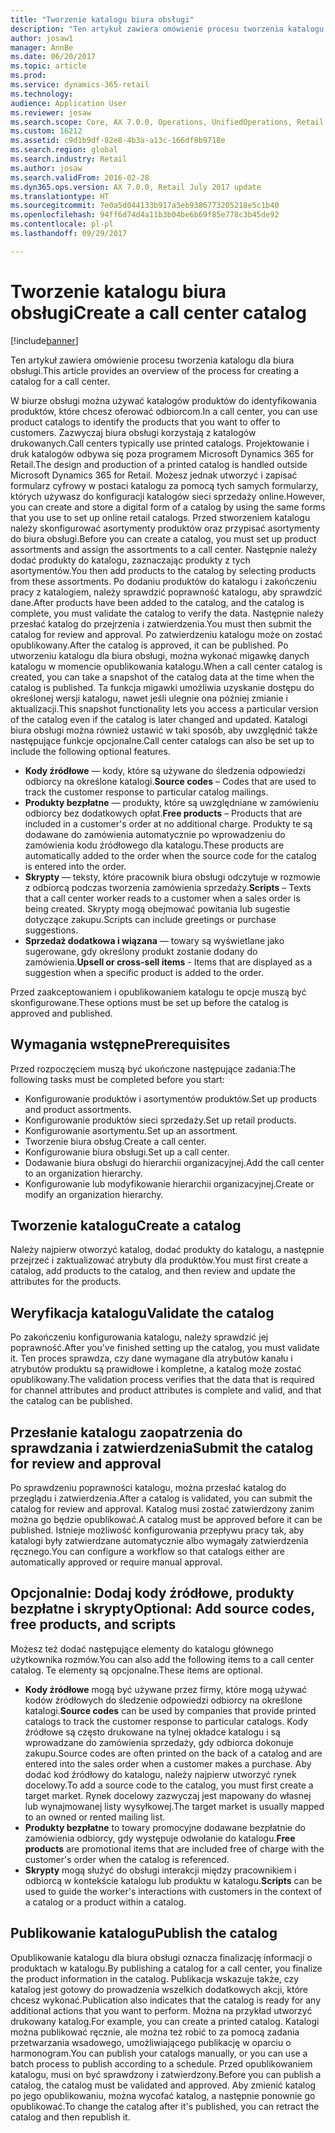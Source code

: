 ```yaml
---
title: "Tworzenie katalogu biura obsługi"
description: "Ten artykuł zawiera omówienie procesu tworzenia katalogu dla biura obsługi."
author: josaw1
manager: AnnBe
ms.date: 06/20/2017
ms.topic: article
ms.prod: 
ms.service: dynamics-365-retail
ms.technology: 
audience: Application User
ms.reviewer: josaw
ms.search.scope: Core, AX 7.0.0, Operations, UnifiedOperations, Retail
ms.custom: 16212
ms.assetid: c9d1b9df-82e8-4b3a-a13c-166df8b9718e
ms.search.region: global
ms.search.industry: Retail
ms.author: josaw
ms.search.validFrom: 2016-02-28
ms.dyn365.ops.version: AX 7.0.0, Retail July 2017 update
ms.translationtype: HT
ms.sourcegitcommit: 7e0a5d044133b917a3eb9386773205218e5c1b40
ms.openlocfilehash: 94ff6d74d4a11b3b04be6b69f85e778c3b45de92
ms.contentlocale: pl-pl
ms.lasthandoff: 09/29/2017

---
```


# <a name="create-a-call-center-catalog"></a><span data-ttu-id="84371-103">Tworzenie katalogu biura obsługi</span><span class="sxs-lookup"><span data-stu-id="84371-103">Create a call center catalog</span></span>

[!include[banner](includes/banner.md)]


<span data-ttu-id="84371-104">Ten artykuł zawiera omówienie procesu tworzenia katalogu dla biura obsługi.</span><span class="sxs-lookup"><span data-stu-id="84371-104">This article provides an overview of the process for creating a catalog for a call center.</span></span> 

<span data-ttu-id="84371-105">W biurze obsługi można używać katalogów produktów do identyfikowania produktów, które chcesz oferować odbiorcom.</span><span class="sxs-lookup"><span data-stu-id="84371-105">In a call center, you can use product catalogs to identify the products that you want to offer to customers.</span></span> <span data-ttu-id="84371-106">Zazwyczaj biura obsługi korzystają z katalogów drukowanych.</span><span class="sxs-lookup"><span data-stu-id="84371-106">Call centers typically use printed catalogs.</span></span> <span data-ttu-id="84371-107">Projektowanie i druk katalogów odbywa się poza programem Microsoft Dynamics 365 for Retail.</span><span class="sxs-lookup"><span data-stu-id="84371-107">The design and production of a printed catalog is handled outside Microsoft Dynamics 365 for Retail.</span></span> <span data-ttu-id="84371-108">Możesz jednak utworzyć i zapisać formularz cyfrowy w postaci katalogu za pomocą tych samych formularzy, których używasz do konfiguracji katalogów sieci sprzedaży online.</span><span class="sxs-lookup"><span data-stu-id="84371-108">However, you can create and store a digital form of a catalog by using the same forms that you use to set up online retail catalogs.</span></span> <span data-ttu-id="84371-109">Przed stworzeniem katalogu należy skonfigurować asortymenty produktów oraz przypisać asortymenty do biura obsługi.</span><span class="sxs-lookup"><span data-stu-id="84371-109">Before you can create a catalog, you must set up product assortments and assign the assortments to a call center.</span></span> <span data-ttu-id="84371-110">Następnie należy dodać produkty do katalogu, zaznaczając produkty z tych asortymentów.</span><span class="sxs-lookup"><span data-stu-id="84371-110">You then add products to the catalog by selecting products from these assortments.</span></span> <span data-ttu-id="84371-111">Po dodaniu produktów do katalogu i zakończeniu pracy z katalogiem, należy sprawdzić poprawność katalogu, aby sprawdzić dane.</span><span class="sxs-lookup"><span data-stu-id="84371-111">After products have been added to the catalog, and the catalog is complete, you must validate the catalog to verify the data.</span></span> <span data-ttu-id="84371-112">Następnie należy przesłać katalog do przejrzenia i zatwierdzenia.</span><span class="sxs-lookup"><span data-stu-id="84371-112">You must then submit the catalog for review and approval.</span></span> <span data-ttu-id="84371-113">Po zatwierdzeniu katalogu może on zostać opublikowany.</span><span class="sxs-lookup"><span data-stu-id="84371-113">After the catalog is approved, it can be published.</span></span> <span data-ttu-id="84371-114">Po utworzeniu katalogu dla biura obsługi, można wykonać migawkę danych katalogu w momencie opublikowania katalogu.</span><span class="sxs-lookup"><span data-stu-id="84371-114">When a call center catalog is created, you can take a snapshot of the catalog data at the time when the catalog is published.</span></span> <span data-ttu-id="84371-115">Ta funkcja migawki umożliwia uzyskanie dostępu do określonej wersji katalogu, nawet jeśli ulegnie ona później zmianie i aktualizacji.</span><span class="sxs-lookup"><span data-stu-id="84371-115">This snapshot functionality lets you access a particular version of the catalog even if the catalog is later changed and updated.</span></span> <span data-ttu-id="84371-116">Katalogi biura obsługi można również ustawić w taki sposób, aby uwzględnić także następujące funkcje opcjonalne.</span><span class="sxs-lookup"><span data-stu-id="84371-116">Call center catalogs can also be set up to include the following optional features.</span></span>

-   <span data-ttu-id="84371-117">**Kody źródłowe** — kody, które są używane do śledzenia odpowiedzi odbiorcy na określone katalogi.</span><span class="sxs-lookup"><span data-stu-id="84371-117">**Source codes** – Codes that are used to track the customer response to particular catalog mailings.</span></span>
-   <span data-ttu-id="84371-118">**Produkty bezpłatne** — produkty, które są uwzględniane w zamówieniu odbiorcy bez dodatkowych opłat.</span><span class="sxs-lookup"><span data-stu-id="84371-118">**Free products** – Products that are included in a customer's order at no additional charge.</span></span> <span data-ttu-id="84371-119">Produkty te są dodawane do zamówienia automatycznie po wprowadzeniu do zamówienia kodu źródłowego dla katalogu.</span><span class="sxs-lookup"><span data-stu-id="84371-119">These products are automatically added to the order when the source code for the catalog is entered into the order.</span></span>
-   <span data-ttu-id="84371-120">**Skrypty** — teksty, które pracownik biura obsługi odczytuje w rozmowie z odbiorcą podczas tworzenia zamówienia sprzedaży.</span><span class="sxs-lookup"><span data-stu-id="84371-120">**Scripts** – Texts that a call center worker reads to a customer when a sales order is being created.</span></span> <span data-ttu-id="84371-121">Skrypty mogą obejmować powitania lub sugestie dotyczące zakupu.</span><span class="sxs-lookup"><span data-stu-id="84371-121">Scripts can include greetings or purchase suggestions.</span></span>
-   <span data-ttu-id="84371-122">**Sprzedaż dodatkowa i wiązana** — towary są wyświetlane jako sugerowane, gdy określony produkt zostanie dodany do zamówienia.</span><span class="sxs-lookup"><span data-stu-id="84371-122">**Upsell or cross-sell items** - Items that are displayed as a suggestion when a specific product is added to the order.</span></span>

<span data-ttu-id="84371-123">Przed zaakceptowaniem i opublikowaniem katalogu te opcje muszą być skonfigurowane.</span><span class="sxs-lookup"><span data-stu-id="84371-123">These options must be set up before the catalog is approved and published.</span></span>

## <a name="prerequisites"></a><span data-ttu-id="84371-124">Wymagania wstępne</span><span class="sxs-lookup"><span data-stu-id="84371-124">Prerequisites</span></span>
<span data-ttu-id="84371-125">Przed rozpoczęciem muszą być ukończone następujące zadania:</span><span class="sxs-lookup"><span data-stu-id="84371-125">The following tasks must be completed before you start:</span></span>

-   <span data-ttu-id="84371-126">Konfigurowanie produktów i asortymentów produktów.</span><span class="sxs-lookup"><span data-stu-id="84371-126">Set up products and product assortments.</span></span>
-   <span data-ttu-id="84371-127">Konfigurowanie produktów sieci sprzedaży.</span><span class="sxs-lookup"><span data-stu-id="84371-127">Set up retail products.</span></span>
-   <span data-ttu-id="84371-128">Konfigurowanie asortymentu.</span><span class="sxs-lookup"><span data-stu-id="84371-128">Set up an assortment.</span></span>
-   <span data-ttu-id="84371-129">Tworzenie biura obsług.</span><span class="sxs-lookup"><span data-stu-id="84371-129">Create a call center.</span></span>
-   <span data-ttu-id="84371-130">Konfigurowanie biura obsługi.</span><span class="sxs-lookup"><span data-stu-id="84371-130">Set up a call center.</span></span>
-   <span data-ttu-id="84371-131">Dodawanie biura obsługi do hierarchii organizacyjnej.</span><span class="sxs-lookup"><span data-stu-id="84371-131">Add the call center to an organization hierarchy.</span></span>
-   <span data-ttu-id="84371-132">Konfigurowanie lub modyfikowanie hierarchii organizacyjnej.</span><span class="sxs-lookup"><span data-stu-id="84371-132">Create or modify an organization hierarchy.</span></span>

## <a name="create-a-catalog"></a><span data-ttu-id="84371-133">Tworzenie katalogu</span><span class="sxs-lookup"><span data-stu-id="84371-133">Create a catalog</span></span>
<span data-ttu-id="84371-134">Należy najpierw otworzyć katalog, dodać produkty do katalogu, a następnie przejrzeć i zaktualizować atrybuty dla produktów.</span><span class="sxs-lookup"><span data-stu-id="84371-134">You must first create a catalog, add products to the catalog, and then review and update the attributes for the products.</span></span>

## <a name="validate-the-catalog"></a><span data-ttu-id="84371-135">Weryfikacja katalogu</span><span class="sxs-lookup"><span data-stu-id="84371-135">Validate the catalog</span></span>
<span data-ttu-id="84371-136">Po zakończeniu konfigurowania katalogu, należy sprawdzić jej poprawność.</span><span class="sxs-lookup"><span data-stu-id="84371-136">After you've finished setting up the catalog, you must validate it.</span></span> <span data-ttu-id="84371-137">Ten proces sprawdza, czy dane wymagane dla atrybutów kanału i atrybutów produktu są prawidłowe i kompletne, a katalog może zostać opublikowany.</span><span class="sxs-lookup"><span data-stu-id="84371-137">The validation process verifies that the data that is required for channel attributes and product attributes is complete and valid, and that the catalog can be published.</span></span>

## <a name="submit-the-catalog-for-review-and-approval"></a><span data-ttu-id="84371-138">Przesłanie katalogu zaopatrzenia do sprawdzania i zatwierdzenia</span><span class="sxs-lookup"><span data-stu-id="84371-138">Submit the catalog for review and approval</span></span>
<span data-ttu-id="84371-139">Po sprawdzeniu poprawności katalogu, można przesłać katalog do przeglądu i zatwierdzenia.</span><span class="sxs-lookup"><span data-stu-id="84371-139">After a catalog is validated, you can submit the catalog for review and approval.</span></span> <span data-ttu-id="84371-140">Katalog musi zostać zatwierdzony zanim można go będzie opublikować.</span><span class="sxs-lookup"><span data-stu-id="84371-140">A catalog must be approved before it can be published.</span></span> <span data-ttu-id="84371-141">Istnieje możliwość konfigurowania przepływu pracy tak, aby katalogi były zatwierdzane automatycznie albo wymagały zatwierdzenia ręcznego.</span><span class="sxs-lookup"><span data-stu-id="84371-141">You can configure a workflow so that catalogs either are automatically approved or require manual approval.</span></span>

## <a name="optional-add-source-codes-free-products-and-scripts"></a><span data-ttu-id="84371-142">Opcjonalnie: Dodaj kody źródłowe, produkty bezpłatne i skrypty</span><span class="sxs-lookup"><span data-stu-id="84371-142">Optional: Add source codes, free products, and scripts</span></span>
<span data-ttu-id="84371-143">Możesz też dodać następujące elementy do katalogu głównego użytkownika rozmów.</span><span class="sxs-lookup"><span data-stu-id="84371-143">You can also add the following items to a call center catalog.</span></span> <span data-ttu-id="84371-144">Te elementy są opcjonalne.</span><span class="sxs-lookup"><span data-stu-id="84371-144">These items are optional.</span></span>

-   <span data-ttu-id="84371-145">**Kody źródłowe** mogą być używane przez firmy, które mogą używać kodów źródłowych do śledzenie odpowiedzi odbiorcy na określone katalogi.</span><span class="sxs-lookup"><span data-stu-id="84371-145">**Source codes** can be used by companies that provide printed catalogs to track the customer response to particular catalogs.</span></span> <span data-ttu-id="84371-146">Kody źródłowe są często drukowane na tylnej okładce katalogu i są wprowadzane do zamówienia sprzedaży, gdy odbiorca dokonuje zakupu.</span><span class="sxs-lookup"><span data-stu-id="84371-146">Source codes are often printed on the back of a catalog and are entered into the sales order when a customer makes a purchase.</span></span> <span data-ttu-id="84371-147">Aby dodać kod źródłowy do katalogu, należy najpierw utworzyć rynek docelowy.</span><span class="sxs-lookup"><span data-stu-id="84371-147">To add a source code to the catalog, you must first create a target market.</span></span> <span data-ttu-id="84371-148">Rynek docelowy zazwyczaj jest mapowany do własnej lub wynajmowanej listy wysyłkowej.</span><span class="sxs-lookup"><span data-stu-id="84371-148">The target market is usually mapped to an owned or rented mailing list.</span></span>
-   <span data-ttu-id="84371-149">**Produkty bezpłatne** to towary promocyjne dodawane bezpłatnie do zamówienia odbiorcy, gdy występuje odwołanie do katalogu.</span><span class="sxs-lookup"><span data-stu-id="84371-149">**Free products** are promotional items that are included free of charge with the customer's order when the catalog is referenced.</span></span>
-   <span data-ttu-id="84371-150">**Skrypty** mogą służyć do obsługi interakcji między pracownikiem i odbiorcą w kontekście katalogu lub produktu w katalogu.</span><span class="sxs-lookup"><span data-stu-id="84371-150">**Scripts** can be used to guide the worker's interactions with customers in the context of a catalog or a product within a catalog.</span></span>

## <a name="publish-the-catalog"></a><span data-ttu-id="84371-151">Publikowanie katalogu</span><span class="sxs-lookup"><span data-stu-id="84371-151">Publish the catalog</span></span>
<span data-ttu-id="84371-152">Opublikowanie katalogu dla biura obsługi oznacza finalizację informacji o produktach w katalogu.</span><span class="sxs-lookup"><span data-stu-id="84371-152">By publishing a catalog for a call center, you finalize the product information in the catalog.</span></span> <span data-ttu-id="84371-153">Publikacja wskazuje także, czy katalog jest gotowy do prowadzenia wszelkich dodatkowych akcji, które chcesz wykonać.</span><span class="sxs-lookup"><span data-stu-id="84371-153">Publication also indicates that the catalog is ready for any additional actions that you want to perform.</span></span> <span data-ttu-id="84371-154">Można na przykład utworzyć drukowany katalog.</span><span class="sxs-lookup"><span data-stu-id="84371-154">For example, you can create a printed catalog.</span></span> <span data-ttu-id="84371-155">Katalogi można publikować ręcznie, ale można też robić to za pomocą zadania przetwarzania wsadowego, umożliwiającego publikację w oparciu o harmonogram.</span><span class="sxs-lookup"><span data-stu-id="84371-155">You can publish your catalogs manually, or you can use a batch process to publish according to a schedule.</span></span> <span data-ttu-id="84371-156">Przed opublikowaniem katalogu, musi on być sprawdzony i zatwierdzony.</span><span class="sxs-lookup"><span data-stu-id="84371-156">Before you can publish a catalog, the catalog must be validated and approved.</span></span> <span data-ttu-id="84371-157">Aby zmienić katalog po jego opublikowaniu, można wycofać katalog, a następnie ponownie go opublikować.</span><span class="sxs-lookup"><span data-stu-id="84371-157">To change the catalog after it's published, you can retract the catalog and then republish it.</span></span>




